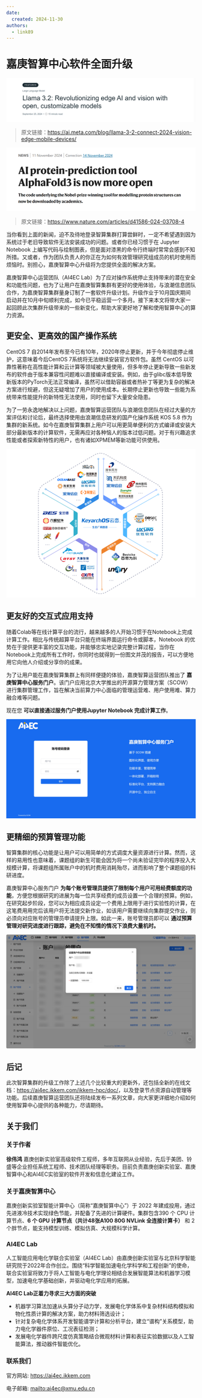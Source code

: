 ```yaml
---
date:
  created: 2024-11-30
authors:
  - link89
---
```


# 嘉庚智算中心软件全面升级

![图片](images/llama.png)

> 原文链接：https://ai.meta.com/blog/llama-3-2-connect-2024-vision-edge-mobile-devices/

![图片](images/alphafold3.png)

> 原文链接：https://www.nature.com/articles/d41586-024-03708-4

当你看到上面的新闻，迫不及待地登录智算集群打算尝鲜时，一定不希望遇到因为系统过于老旧导致软件无法安装成功的问题。或者你已经习惯于在 Jupyter Notebook 上编写代码与绘制图表，但是面对漆黑的命令行终端时常常会感到不知所措。又或者，作为团队负责人的你正在为如何有效管理研究组成员的机时使用而烦恼时。别担心，嘉庚智算中心升级将为您提供全面的解决方案。

嘉庚智算中心运营团队（AI4EC Lab）为了应对操作系统停止支持带来的潜在安全和功能性问题，也为了让用户在嘉庚智算集群有更好的使用体验，与浪潮信息团队合作，为嘉庚智算集群量身订制了一套软件升级计划。升级作业于10月国庆期间启动并在10月中旬顺利完成，如今已平稳运营一个多月。接下来本文将带大家一起回顾此次集群升级带来的一些新变化，帮助大家更好地了解和使用智算中心的算力资源。

<!-- more -->

## 更安全、更高效的国产操作系统

CentOS 7 自2014年发布至今已有10年，2020年停止更新，并于今年彻底停止维护，这意味着今后CentOS 7系统将无法继续安装官方软件包。虽然 CentOS 以可靠性著称在高性能计算和云计算等领域被大量使用，但多年停止更新导致一些新发布的软件由于版本兼容性问题难以直接编译或安装。例如，由于glibc版本低导致新版本的PyTorch无法正常编译，虽然可以借助容器或者热补丁等更为复杂的解决方案进行规避，但这无疑增加了用户的使用成本。长期停止更新也导致一些能为系统带来性能提升的新特性无法使用，同时也留下大量安全隐患。

为了一劳永逸地解决以上问题，嘉庚智算运营团队与浪潮信息团队在经过大量的方案评估和讨论后，最终选择使用由浪潮信息研发的国产化操作系统 KOS 5.8 作为集群的新系统。如今在嘉庚智算集群上用户可以用更简单便利的方式编译或安装大部分最新版本的计算软件，无需再应对各种恼人的版本过低问题。对于有兴趣追求性能或者探索新特性的用户，也有诸如XPMEM等新功能可供使用。

![图片](images/kos.png)

## 更友好的交互式应用支持

随着Colab等在线计算平台的流行，越来越多的人开始习惯于在Notebook上完成计算工作。相比与传统超算平台只能在终端界面运行命令或脚本，Notebook 的优势在于提供更丰富的交互功能，并能够忠实地记录完整计算过程，当你在Notebook上完成所有工作时，你同时也就得到一份图文并茂的报告，可以方便地用它向他人介绍或分享你的成果。

为了让用户能在嘉庚智算集群上有同样便捷的体验，嘉庚智算运营团队推出了 **嘉庚智算中心服务门户**。该门户应用北京大学推出的开源算力管理方案（SCOW）进行集群管理工作，旨在解决当前算力中心面临的管理运营难、用户使用难、算力融合难等问题。

现在您 **可以直接通过服务门户使用Jupyter Notebook 完成计算工作**。

![图片](images/scow-portal.png)

## 更精细的预算管理功能

智算集群的核心功能是让用户可以用简单的方式调度大量资源进行计算。然而，这样的易用性也意味着，课题组的新生可能会因为将一个尚未验证完毕的程序投入大规模计算，将课题组所属账户中的机时费用消耗殆尽，进而影响了整个课题组的科研进度。

嘉庚智算中心服务门户 **为每个账号管理员提供了限制每个用户可用经费额度的功能**，方便您根据研究的进展为每一位共享经费的成员设置一个合理的预算。例如，在研究起步阶段，您可以为相应成员设定一个费用上限用于进行实验性的计算，在这笔费用用完后该用户将无法提交新作业，如该用户需要继续向集群提交作业，则必须向对应账号的管理员申请提升上限。如此一来，账号管理员即可以 **通过预算管理对研究进度进行跟踪，避免在不知情的情况下浪费大量机时。**

![图片](images/scow-limitation.png)

## 后记

此次智算集群的升级工作除了上述几个比较重大的更新外，还包括全新的在线文档：<https://ai4ec.ikkem.com/ikkem-hpc/doc/>，以及登录节点资源自动管理等功能。后续嘉庚智算运营团队还将陆续发布一系列文章，向大家更详细地介绍如何使用智算中心提供的各种能力，尽请期待。


## 关于我们

### 关于作者

**徐伟鸿** 嘉庚创新实验室高级软件工程师，多年互联网从业经验，先后于美团、铃盛等企业担任系统工程师、技术团队经理等职务。目前负责嘉庚创新实验室、嘉庚智算中心和AI4EC实验室的软件开发和信息化建设工作。

### 关于嘉庚智算中心

嘉庚创新实验室智能计算中心（简称“嘉庚智算中心”）于 2022 年建成投用，通过先进液冷技术实现绿色节能，并配备了先进的计算硬件。集群包含390 个 CPU 计算节点、**6 个 GPU 计算节点（共计48张A100 80G NVLink 全连接计算卡）** 和 2 个胖节点，能支持模型训练、模拟仿真、大规模科学计算。


### AI4EC Lab
人工智能应用电化学联合实验室（AI4EC Lab）由嘉庚创新实验室与北京科学智能研究院于2022年合作创立。围绕“科学智能加速电化学科学和工程创新”的使命，联合实验室将致力于将人工智能与电化学理论相结合发展智能算法和机器学习模型，加速电化学基础创新，并驱动电化学应用的拓展。

**AI4EC Lab正着力寻求三大方面的突破**  

-   机器学习算法加速从头算分子动力学，发展电化学体系中复杂材料结构模拟和物化性质计算的解决方案，助力材料筛选设计；
-   针对复杂电化学体系开发智能谱学计算和分析平台，建立“谱构”关系模型，助力电化学器件原位、工况表征检测；
-   发展电化学器件跨尺度仿真策略结合微观材料计算和表征实验数据以及人工智能算法，推动器件智能优化。
    

### 联系我们

官方网站: <https://ai4ec.ikkem.com>

电子邮箱: <mailto:ai4ec@xmu.edu.cn>
